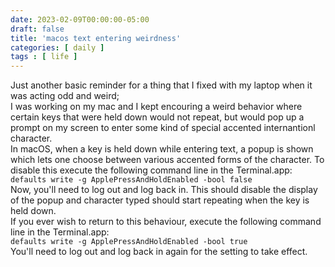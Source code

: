 ```yaml
---
date: 2023-02-09T00:00:00-05:00
draft: false
title: 'macos text entering weirdness'
categories: [ daily ]
tags : [ life ]
---
```

Just another basic reminder for a thing that I fixed with my laptop when it was acting odd and weird;  
I was working on my mac and I kept encouring a weird behavior where certain keys that were held down would not repeat, but would pop up a prompt on my screen to enter some kind of special accented internantionl character.  
In macOS, when a key is held down while entering text, a popup is shown which lets one choose between various accented forms of the character. To disable this execute the following command line in the Terminal.app:  
`defaults write -g ApplePressAndHoldEnabled -bool false`  
Now, you'll need to log out and log back in. This should disable the display of the popup and character typed should start repeating when the key is held down.  
If you ever wish to return to this behaviour, execute the following command line in the Terminal.app:  
`defaults write -g ApplePressAndHoldEnabled -bool true`  
You'll need to log out and log back in again for the setting to take effect.  
